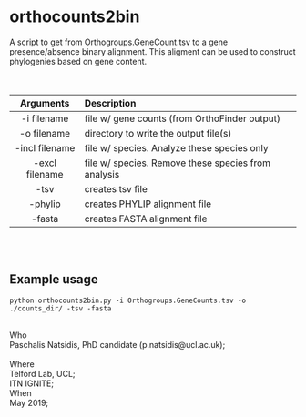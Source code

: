 # orthocounts2bin
A script to get from Orthogroups.GeneCount.tsv to a gene presence/absence binary alignment. This aligment can be used to construct phylogenies based on gene content.
<br> 
<br> 
<br> 

Arguments    |  Description             
:-------------:|:-----------------------
-i filename | file w/ gene counts (from OrthoFinder output)
-o filename | directory to write the output file(s)
-incl filename | file w/ species. Analyze these species only
-excl filename | file w/ species. Remove these species from analysis
-tsv | creates tsv file
-phylip | creates PHYLIP alignment file
-fasta | creates FASTA alignment file
<br> 
<br>  
 
## Example usage

```
python orthocounts2bin.py -i Orthogroups.GeneCounts.tsv -o ./counts_dir/ -tsv -fasta
```
 
<br>
Who<br> 
 Paschalis Natsidis, PhD candidate (p.natsidis@ucl.ac.uk); <br>
 <br>
Where<br>
 Telford Lab, UCL;<br>
 ITN IGNITE; 
  <br>
When<br> 
 May 2019; 
